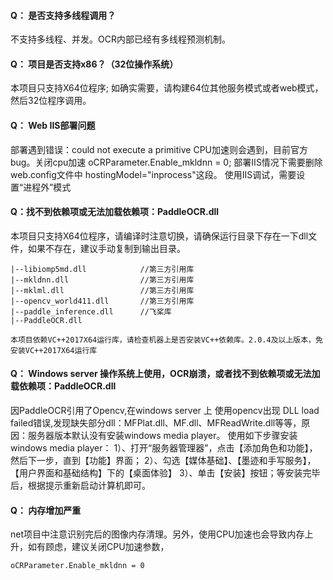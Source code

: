 #### Q： 是否支持多线程调用？

不支持多线程、并发。OCR内部已经有多线程预测机制。

#### Q： 项目是否支持x86？（32位操作系统）

本项目只支持X64位程序;
如确实需要，请构建64位其他服务模式或者web模式，然后32位程序调用。

#### Q： Web IIS部署问题

部署遇到错误：could not execute a primitive
CPU加速则会遇到，目前官方bug。关闭cpu加速    oCRParameter.Enable_mkldnn = 0;
部署IIS情况下需要删除 web.config文件中 hostingModel="inprocess"这段。
使用IIS调试，需要设置“进程外”模式


#### Q：找不到依赖项或无法加载依赖项：PaddleOCR.dll

本项目只支持X64位程序，请编译时注意切换，请确保运行目录下存在一下dll文件，如果不存在，建议手动复制到输出目录。
```
|--libiomp5md.dll            //第三方引用库
|--mkldnn.dll                //第三方引用库
|--mklml.dll                 //第三方引用库
|--opencv_world411.dll       //第三方引用库
|--paddle_inference.dll      //飞桨库
|--PaddleOCR.dll  

本项目依赖VC++2017X64运行库，请检查机器上是否安装VC++依赖库。2.0.4及以上版本，免安装VC++2017X64运行库

```

#### Q： Windows server 操作系统上使用，OCR崩溃，或者找不到依赖项或无法加载依赖项：PaddleOCR.dll

因PaddleOCR引用了Opencv,在windows server 上 使用opencv出现 DLL load failed错误,发现缺失部分dll：MFPlat.dll、MF.dll、MFReadWrite.dll等等，原因：服务器版本默认没有安装windows media player。
使用如下步骤安装windows media player：
1）、打开“服务器管理器”，点击【添加角色和功能】，然后下一步，直到【功能】界面；
2）、勾选【媒体基础】、【墨迹和手写服务】，【用户界面和基础结构】下的【桌面体验】
3）、单击【安装】按钮；等安装完毕后，根据提示重新启动计算机即可。


#### Q： 内存增加严重

net项目中注意识别完后的图像内存清理。另外，使用CPU加速也会导致内存上升，如有顾虑，建议关闭CPU加速参数，
```
oCRParameter.Enable_mkldnn = 0

```
